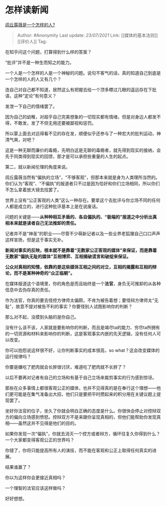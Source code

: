 # 怎样读新闻
[闾丘露薇是一个怎样的人?](https://www.zhihu.com/question/22020980/answer/798415609)

> Author: #Anonymity
> Last update: *23/07/2021* 
> Link: [[媒体的基本法则]] [[评价人]]
> Tag:  

 
在知乎问这个问题，打算得到什么样的答案？

“批评”并不是一种生而知之的能力。

一个人是一个怎样的人是一个神秘的问题。说句不客气的话，真的知道自己到底是一个怎样的人的人又有几个？

连自己对自己都不知道，居然这么有把握去给一个顶多瞟过几眼的遥远存在下批语，这种“定论”有何意义？

发泄一下自己的情绪罢了。

因为自己的幼稚，对超乎自己完美想象的一切现实都有情绪，但是对身边人都发不得，不敢发，发了不但无用还要被鄙视和惩罚。

所以蒙上面去对远得看不见的存在发，顺便似乎还参与了一种宏大的批判运动，神清气爽，对吧？

这是一种无聊而廉价的毒瘾，先明白这是无聊的毒瘾者，就先得到现实的接纳，会先于同类得到现实的回馈，那才是可以承担些重量的人生的起点。

  


第二，就以新闻伦理的角度来说。

闾丘露薇当然有“偏执的立场”，“不够客观”，但那本来就是身为人类理所当然的。你们认为“客观”、“不偏执”的报道者只不过是因为恰好和你们立场相同，所以你们不怎么拿着放大镜去找罢了。

世界上没有“公正客观的人类”这么一种存在。要拿这个去批评与你立场不同的任何人都是成立的，进行这种批评基本上是在说废话。

问题的关键是——**从种种相互矛盾的、各自偏执的、“极端的”报道之中分析出真相本来就是读者自己无法推卸的责任。**

记者并不是“神圣”的职业——尽管不少萌新记者以及一些业界老狐狸自己口口声声这样宣扬，但是这于事实无补。

**新闻对事实的反映，根本就不是靠着“无数家公正客观的媒体”来保证，而是靠着无数家“偏执无耻的媒体”互相博弈、互相揭破谎言和破绽来保证。**

**公众对真相的知情，依靠的是这些媒体互相之间的对立，互相的揭露和互相的辩论，而不是某种神奇的“众正临朝”。**

在媒体报道这个语境里，你的角色是而且始终是一个**法官**，身负无可推卸的从各种信息中去伪存真的责任。

作为法官，你真的要去怪控方律师太偏颇，不肯为被告着想；要怪辩方律师太“无耻”，故意不提对被告不利的事实？你要怪别人试图影响你的判断？

那么对不起，没摸到头脑的是你自己。

没有什么该不该，人家就是要影响你的判断，而且是竭尽ta的能力、穷尽ta所拥有的一切资源和材料来影响你的判断，这是客观事实内嵌的先天逻辑，没有任何人可以改变。

你可以抱怨说这样很不好，让你判断事实的成本很高，so what？这会改变媒体的运行规律吗？

你要是嫌吃了肥肉就会长胖很讨厌，难道吃了肥肉就不长胖了？

以后不要再对记者有自己的立场和有基于自己立场来裁剪事实的行为感到惊讶。

那些在众多事情上都很客观公正的媒体，也并不见得真的是在奉行这个理想——他们更可能是在集气准备出大招，他们只是要把平时攒起来的积分用在关键议题上提现罢了。

坐好你法官的位子，坐久了你就会明白正确的态度是什么。你很快会停止对控辩双方的偏向立场感到愤怒。控辩双方不是来跟你呈现真相的，但他们能帮助你发现真相——虽然这并不见得是他们的目的。

如果你发现一次“偏执”，你就去消灭一个控方或者辩方，循环往复久你得到什么？一个大家都变得客观公正的世界吗？

你错了，你将只能提高所有人的演技，而不能在客观和公正上取得任何真实的进展。

结果谁赢了？

你以为这样你会更接近真相吗？

一个理智的法官应该这样做吗？

好好想想。



